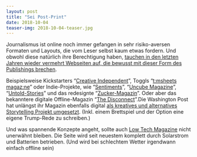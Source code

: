 ```yaml
---
layout: post
title: "Sei Post-Print"
date: 2018-10-04
teaser-img: 2018-10-04-teaser.jpg
---
```


Journalismus ist online noch immer gefangen in sehr risiko-aversen Formaten und Layouts, die vom Leser selbst kaum etwas fordern. Und obwohl diese natürlich ihre Berechtigung haben, [tauchen in den letzten Jahren wieder vermehrt Webseiten auf, die bewusst mit dieser Form des Publishings brechen][1].

Beispielsweise Kickstarters “[Creative Independent][2]”, Toggls “[t:msheets magaz:ne][3]” oder Indie-Projekte, wie “[Sentiments][4]”, “[Uncube Magazine][5]”, “[Untold-Stories][6]” und das redesignte “[Zucker-Magazin][7]”. Oder aber das bekanntere digitale Offline-Magazin “[The Disconnect][8]”.Die Washington Post hat unlängst ihr Magazin ebenfalls digital [als kreatives und alternatives Storytelling Projekt umgesetzt][9]. (Inkl. einem Brettspiel und der Option eine eigene Trump-Rede zu schreiben.)

Und was spannende Konzepte angeht, sollte auch [Low Tech Magazine][10] nicht unerwähnt bleiben. Die Seite wird seit neuestem komplett durch Solarstrom und Batterien betrieben. (Und wird bei schlechtem Wetter irgendwann einfach offline sein)

[1]:	https://eyeondesign.aiga.org/the-digital-mags-challenging-outdated-reading-content-rules/?mc_cid=e3db25270f&mc_eid=f8495f8258&utm_campaign=Johannes%20Klingebiel&utm_medium=email&utm_source=Revue%20newsletter
[2]:	https://thecreativeindependent.com/?utm_campaign=Johannes%20Klingebiel&utm_medium=email&utm_source=Revue%20newsletter
[3]:	https://toggl.com/timesheets-magazine-berlin/index/?utm_campaign=Johannes%20Klingebiel&utm_medium=email&utm_source=Revue%20newsletter
[4]:	http://sentiments.press
[5]:	http://www.uncubemagazine.com/index.html
[6]:	http://www.untold-stories.net/?p=&utm_campaign=Johannes%20Klingebiel&utm_medium=email&utm_source=Revue%20newsletter
[7]:	http://www.zucker-magazin.de/?utm_campaign=Johannes%20Klingebiel&utm_medium=email&utm_source=Revue%20newsletter
[8]:	https://thedisconnect.co/?utm_campaign=Johannes%20Klingebiel&utm_medium=email&utm_source=Revue%20newsletter
[9]:	https://www.washingtonpost.com/gdpr-consent/?next_url=https%3a%2f%2fwww.washingtonpost.com%2fgraphics%2f2018%2flifestyle%2fmagazine%2fben-folds-artists-alternative-storytelling-issue%2f%3fnoredirect%3don%26utm_campaign%3dJohannes%2520Klingebiel%26utm_medium%3demail%26utm_source%3dRevue%2520newsletter%26utm_term%3d.f55140f57a26&noredirect=on&utm_campaign=Johannes%20Klingebiel&utm_medium=email&utm_source=Revue%20newsletter
[10]:	https://solar.lowtechmagazine.com/2018/09/how-to-build-a-lowtech-website/?utm_campaign=Johannes%20Klingebiel&utm_medium=email&utm_source=Revue%20newsletter